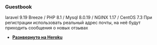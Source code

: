 

### Guestbook


laravel 9.19 Breeze / PHP 8.1 / Mysql 8.0.19 / NGINX 1.17 / CentOS 7.3 
При регистрации использовать реальный адрес почты, на неё будут приходить сообщения о новых отзывах

- **[Разнвернуто на Heroku]([http://laravel-breeze-sendmail.herokuapp.com/])**
